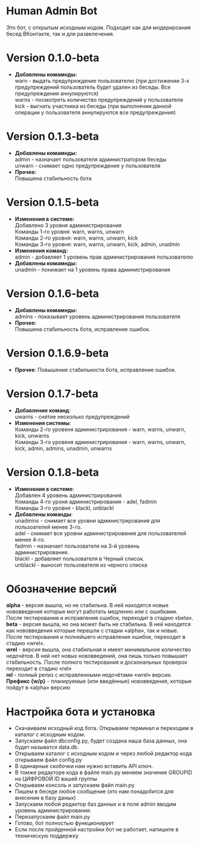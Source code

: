 # Human Admin Bot
Это бот, с открытым исходным кодом.  Подходит как для модерироания бесед ВКонтакте, так и для развелечения.
# Version 0.1.0-beta
- <b>Добавлены комамнды:</b>  
warn - выдать предупреждение пользователю (при достижении 3-х предупреждений пользователь будет удален из беседы. Все предупреждения аннулируются)  
warns - посмотреть количество предупреждений у пользователя  
kick - выгнать участника из беседы (при выполнении данной операции у пользователя аннулируются все предупреждения)
# Version 0.1.3-beta
- <b>Добавлены комамнды:</b>  
admin - назначает пользователя администратором беседы  
unwarn - снимает одно предупреждение у пользователя
- <b>Прочее:</b>  
Повышена стабильность бота
# Version 0.1.5-beta
- <b>Изменения в системе:</b>  
Добавлено 3 уровня администрирования  
Команды 1-го уровня: warn, warns, unwarn  
Команды 2-го уровня: warn, warns, unwarn, kick  
Команды 3-го уровня: warn, warns, unwarn, kick, admin, unadmin
- <b>Изменения команд:</b>  
admin - добавляет 1 уровень прав администрирования пользователю
- <b>Добавлены комамнды:</b>  
unadmin - понижает на 1 уровень права администрирования
# Version 0.1.6-beta
- <b>Добавлены комамнды:</b>  
admins - показывает уровень администрирования пользователя
- <b>Прочее:</b>  
Повышена стабильность бота, исправление ошибок.
# Version 0.1.6.9-beta
- <b>Прочее</b>:
Повышение стабильности бота, исправление ошибок.
# Version 0.1.7-beta
- <b>Добавление команд</b>:  
uwarns - снятие несколько предупреждений  
- <b>Изменения системы</b>:  
Команды 2-го уровеня администрирования - warn, warns, unwarn, kick, unwarns  
Команды 3-го уровеня администрирования - warn, warns, unwarn, kick, admin, admins, unadmin, unwarns  
# Version 0.1.8-beta
- <b>Изменения в системе</b>:  
Добавлен 4 уровень администрирования  
Команды 4-го уроня администрирования - adel, fadmin  
Команды 3-го уровня - blackl, unblackl
- <b>Добавлены команды</b>:  
unadmins - снимает все уровни администрирования для пользоателей менее 3-го.  
adel - снимает все уровни администрирования для пользователей менее 4-го.  
fadmin - назначает пользователя на 3-й уровень администрирования.  
blackl - добавляет пользователя в Черный список.  
unblackl - выносит пользователя из черного списка  
# Обозначение версий
<b>alpha</b> - версия вышла, но не стабильна. В ней находятся новые нововведения которые могут работать медленно или с ошибками. После тестирования и исправления ошибок, переходит в стадию «beta».  
<b>beta</b> - версия вышла, но она может быть не стабильна. В ней находятся как нововведения которые перешли с стадии «alpha», так и новые. После тестирования и полнейшего исправления ошибок, переходит в стадию «wrel».  
<b>wrel</b> - версия вышла, она стабильная и имеет минимальное количество недочётов. В ней нет новых нововведений, она лишь только повышает стабильность. После полного тестирования и доскональных проверок переходит в стадию «rel»  
<b>rel</b> - полный релиз с исправленными недочётами «wrel» версии.  
<b>Префикс {w/p}</b> - планируемые (или введённые) нововведения, которые пойдут в «alpha» версию

# Настройка бота и установка
- Скачаиваем исходный код бота. Открываем терминал и переходим в каталог с исходным кодом.  
-  Запускаем файл dbconfig.py, будет создана наша база данных, она будет называтся data.db.  
- Открываем каталог с исходным кодом и через любой редактор кода открываем файл config.py  
- В одинарные скобочки нам нужно вставить API ключ.  
- В томже редакторе кода в файле main.py меняем значение GROUPID на ЦИФРОВОЙ ID вашей группы
- Открываем консоль и запускаем файл main.py  
- Пишем в беседе любое сообщение (это нам понадобится для внесении в базу даных)  
- Запускаем любой редактор баз данных и в поле admin вводим уровень администрирования.  
- Перезапускаем файл main.py  
- Готово, бот полностью функционирует
- Если после пройденной настройки бот не работает, напишите в техническую поддержку
